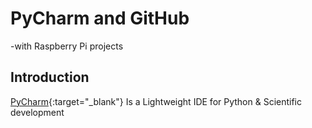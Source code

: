 # PyCharm and GitHub
-with Raspberry Pi projects

## Introduction

[PyCharm](https://www.jetbrains.com/pycharm/download/){:target="_blank"}
Is a Lightweight IDE for Python & Scientific development


